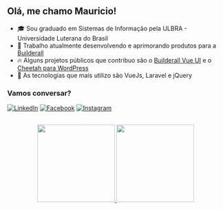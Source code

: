 ## Olá, me chamo Mauricio!

- 🎓 Sou graduado em Sistemas de Informação pela ULBRA - Universidade Luterana do Brasil
- 💼 Trabalho atualmente desenvolvendo e aprimorando produtos para a [Builderall](http://builderall.com/)
- 🔥 Alguns projetos públicos que contribuo são o [Builderall Vue UI](https://github.com/mauricio-testa/builderall-vue-ui) e o [Cheetah para WordPress](https://wordpress.org/plugins/builderall-cheetah-for-wp/)
- 🔨 As tecnologias que mais utilizo são VueJs, Laravel e jQuery

### Vamos conversar?
[![LinkedIn](https://img.shields.io/badge/linkedin-836FFF?style=for-the-badge&logo=linkedin&logoColor=white)](https://www.linkedin.com/in/mauricio-testa/)
[![Facebook](https://img.shields.io/badge/Facebook-1877f2?style=for-the-badge&logo=facebook&logoColor=white)](https://www.facebook.com/mauricio.testa.97/)
[![Instagram](https://img.shields.io/badge/Instagram-E4405F?style=for-the-badge&logo=instagram&logoColor=white)](https://www.instagram.com/omauriciotesta/)

## 
<div align="center">
  <a href="https://github.com/MuriloPerosa">
  <img height="180em" src="https://github-readme-stats.vercel.app/api?username=mauricio-testa&show_icons=true&theme=tokyonight&count_private=true"/>
  <img height="180em" src="https://github-readme-stats.vercel.app/api/top-langs/?username=mauricio-testa&layout=compact&langs_count=4&theme=dark"/>
</div>

